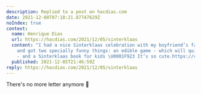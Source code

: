```yaml
---
description: Replied to a post on hacdias.com
date: 2021-12-08T07:18:21.87747629Z
noIndex: true
context:
  name: Henrique Dias
  url: https://hacdias.com/2021/12/05/sinterklaas
  content: "I had a nice Sinterklaas celebration with my boyfriend’s family today
    and got two specially funny things: an edible game - which will quickly run out
    - and a Sinterklaas book for kids \U0001F923 It’s so cute.https://cdn.hacdias.com/img/2000/09c85f99607c3e8cfb5de5dc8944182fb1a0823a5efd7be36c3b0b0f315006ba.jpeg"
  published: 2021-12-05T21:46:59Z
reply: https://hacdias.com/2021/12/05/sinterklaas
---
```


There's no more letter anymore 🤭
